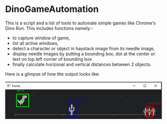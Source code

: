 # DinoGameAutomation
This is a script and a list of tools to automate simple games like Chrome's Dino Run.
This includes functions namely:-
<ul>
<li>to capture window of game,</li>
<li>list all active windows,</li>
<li>detect a character or object in haystack image from its needle image,</li>
<li>display needle images by putting a bounding box, dot at the center or text on top left corner of bounding box</li>
<li>finally calculate horizonal and vertical distances between 2 objects.</li>
</ul>

Here is a glimpse of how the output looks like:
<br><br>
<img src="https://github.com/BhavyaShah1234/DinoGameAutomation/blob/main/Screenshot%202022-05-23%20164342.png">
